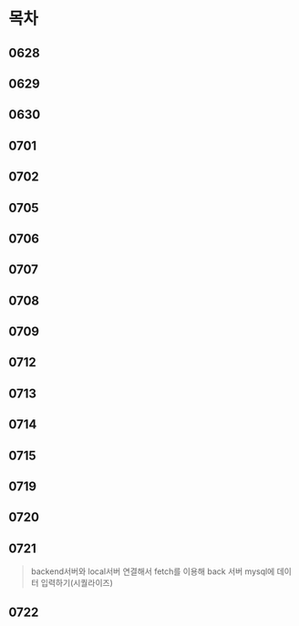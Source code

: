 # 목차
## 0628
>
## 0629
## 0630
## 0701
## 0702
## 0705
## 0706
## 0707
## 0708
## 0709
## 0712
## 0713
## 0714
## 0715
## 0719
## 0720
>
## 0721
>backend서버와 local서버 연결해서 fetch를 이용해 back 서버 mysql에 데이터 입력하기(시퀄라이즈)
## 0722


